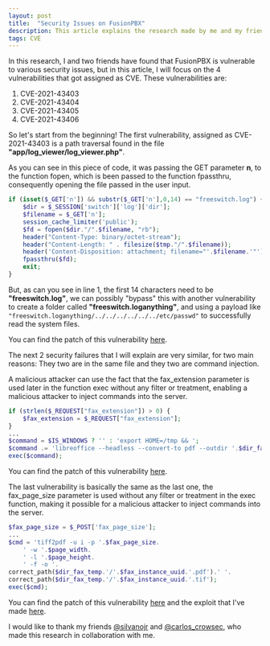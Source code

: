 ```yaml
---
layout: post
title:  "Security Issues on FusionPBX"
description: This article explains the research made by me and my friends at FusionPBX.
tags: CVE
---
```

In this research, I and two friends have found that FusionPBX is vulnerable to various security issues, but in this article, I will focus on the 4 vulnerabilities that got assigned as CVE. These vulnerabilities are:

1. CVE-2021-43403
2. CVE-2021-43404
3. CVE-2021-43405
4. CVE-2021-43406

So let's start from the beginning! The first vulnerability, assigned as CVE-2021-43403 is a path traversal found in the file **"app/log_viewer/log_viewer.php"**.

As you can see in this piece of code, it was passing the GET parameter **n**, to the function fopen, which is been passed to the function fpassthru, consequently opening the file passed in the user input.

```php
if (isset($_GET['n']) && substr($_GET['n'],0,14) == "freeswitch.log") {
	$dir = $_SESSION['switch']['log']['dir'];
	$filename = $_GET['n'];
	session_cache_limiter('public');
	$fd = fopen($dir."/".$filename, "rb");
	header("Content-Type: binary/octet-stream");
	header("Content-Length: " . filesize($tmp."/".$filename));
	header('Content-Disposition: attachment; filename="'.$filename.'"');
	fpassthru($fd);
	exit;
}
```
But, as can you see in line 1, the first 14 characters need to be **"freeswitch.log"**, we can possibly "bypass" this with another vulnerability to create a folder called **"freeswitch.loganything"**, and using a payload like `"freeswitch.loganything/../../../../../../etc/passwd"` to successfully read the system files.

You can find the patch of this vulnerability [here][patch-0].

The next 2 security failures that I will explain are very similar, for two main reasons: They two are in the same file and they two are command injection.

A malicious attacker can use the fact that the fax_extension parameter is used later in the function exec without any filter or treatment, enabling a malicious attacker to inject commands into the server.
```php
if (strlen($_REQUEST["fax_extension"]) > 0) {
	$fax_extension = $_REQUEST["fax_extension"];
}
...
$command = $IS_WINDOWS ? '' : 'export HOME=/tmp && ';
$command .= 'libreoffice --headless --convert-to pdf --outdir '.$dir_fax_temp.' '.$dir_fax_temp.'/'.$fax_name.'.'.$fax_file_extension;
exec($command);
```
You can find the patch of this vulnerability [here][patch-1].

The last vulnerability is basically the same as the last one, the fax_page_size parameter is used without any filter or treatment in the exec function, making it possible for a malicious attacker to inject commands into the server.
```php
$fax_page_size = $_POST['fax_page_size'];
...
$cmd = 'tiff2pdf -u i -p '.$fax_page_size.
	' -w '.$page_width.
	' -l '.$page_height.
	' -f -o '.
correct_path($dir_fax_temp.'/'.$fax_instance_uuid.'.pdf').' '.
correct_path($dir_fax_temp.'/'.$fax_instance_uuid.'.tif');
exec($cmd);
```
You can find the patch of this vulnerability [here][patch-2] and the exploit that I've made [here][exploit].

I would like to thank my friends [@silvanojr][silvano] and [@carlos_crowsec][kadu], who made this research in collaboration with me.

[patch-0]: https://github.com/fusionpbx/fusionpbx/commit/57b7bf0d6b67bda07d550b07d984a44755510d9c
[patch-1]: https://github.com/fusionpbx/fusionpbx/commit/2d2869c1a1e874c46a8c3c5475614ce769bbbd59
[patch-2]: https://github.com/fusionpbx/fusionpbx/commit/0377b2152c0e59c8f35297f9a9b6ee335a62d963
[exploit]: https://www.exploit-db.com/exploits/50505
[silvano]: https://twitter.com/silvanojr
[kadu]: https://twitter.com/carlos_crowsec